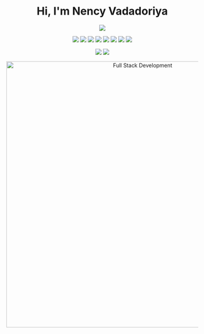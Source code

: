 <h1 align="center">Hi, I'm  Nency Vadadoriya </h1>

<p align="center">
  <img src="https://readme-typing-svg.herokuapp.com?lines=A+passionate+Full+Stack+Developer;Always+learning+something+new;&center=true&width=500&height=45" />
</p>

<p align="center">
  <img src="https://img.shields.io/badge/HTML5-E34F26?style=flat&logo=html5&logoColor=white" />
  <img src="https://img.shields.io/badge/CSS3-1572B6?style=flat&logo=css3&logoColor=white" />
  <img src="https://img.shields.io/badge/JavaScript-F7DF1E?style=flat&logo=javascript&logoColor=black" />
  <img src="https://img.shields.io/badge/Node.js-339933?style=flat&logo=node.js&logoColor=white" />
  <img src="https://img.shields.io/badge/Express.js-000000?style=flat&logo=express&logoColor=white" />
  <img src="https://img.shields.io/badge/MongoDB-47A248?style=flat&logo=mongodb&logoColor=white" />
  <img src="https://img.shields.io/badge/React-61DAFB?style=flat&logo=react&logoColor=black" />
  <img src="https://img.shields.io/badge/Git-F05032?style=flat&logo=git&logoColor=white" />
</p>


<p align="center">
  <a href="https://www.linkedin.com/in/nency-vadadoriya-3969052ba/?miniProfileUrn=urn%3Ali%3Afsd_profile%3AACoAAEyqL-IBB92GzADiEZNl6viQSSOC76gYOXo" target="_blank"><img src="https://img.shields.io/badge/LinkedIn-blue?style=flat&logo=linkedin&logoColor=white" /></a>
  <a href="mailto:vadadoriyanency8@gmail.com"><img src="https://img.shields.io/badge/Gmail-red?style=flat&logo=gmail&logoColor=white" /></a>
</p>


<p align="center">
  <img src="https://raw.githubusercontent.com/yourusername/your-repo/main/image.png" alt="Full Stack Development" width="700"/>
</p>
